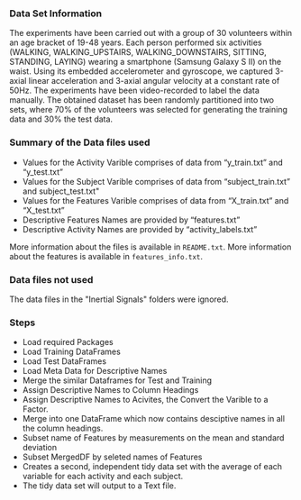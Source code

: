 ### Data Set Information

The experiments have been carried out with a group of 30 volunteers within an age bracket of 19-48 years. Each person performed six activities (WALKING, WALKING_UPSTAIRS, WALKING_DOWNSTAIRS, SITTING, STANDING, LAYING) wearing a smartphone (Samsung Galaxy S II) on the waist. Using its embedded accelerometer and gyroscope, we captured 3-axial linear acceleration and 3-axial angular velocity at a constant rate of 50Hz. The experiments have been video-recorded to label the data manually. The obtained dataset has been randomly partitioned into two sets, where 70% of the volunteers was selected for generating the training data and 30% the test data.

### Summary of the Data files used

* Values for the Activity Varible comprises of data from “y_train.txt” and “y_test.txt”
* Values for the Subject Varible comprises of data from “subject_train.txt” and subject_test.txt"
* Values for the Features Varible comprises of data from “X_train.txt” and “X_test.txt”
* Descriptive Features Names are provided by “features.txt”
* Descriptive Activity Names are provided by “activity_labels.txt”

More information about the files is available in `README.txt`. 
More information about the features is available in `features_info.txt`.

### Data files not used

The data files in the "Inertial Signals" folders were ignored.

### Steps

* Load required Packages
* Load Training DataFrames
* Load Test DataFrames
* Load Meta Data for Descriptive Names
* Merge the similar Dataframes for Test and Training
* Assign Descriptive Names to Column Headings
* Assign Descriptive Names to Acivites, the Convert the Varible to a Factor.
* Merge into one DataFrame which now contains desciptive names in all the column headings.
* Subset name of Features by measurements on the mean and standard deviation
* Subset MergedDF by seleted names of Features
* Creates a second, independent tidy data set with the average of each variable for each activity and each subject. 
* The tidy data set will output to a Text file.

